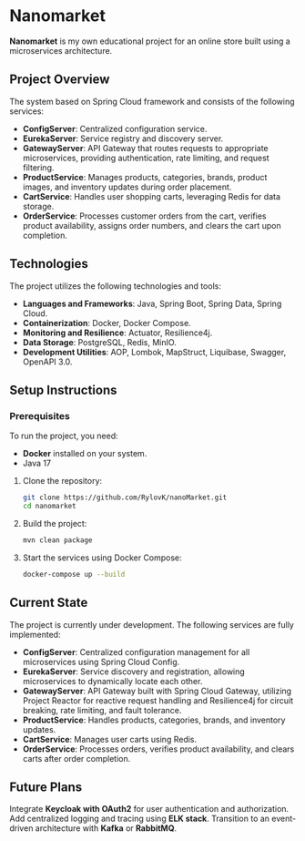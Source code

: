 # Nanomarket

**Nanomarket** is my own educational project for an online store built using a microservices architecture.

## Project Overview

The system based on Spring Cloud framework and consists of the following services:
- **ConfigServer**: Centralized configuration service.
- **EurekaServer**: Service registry and discovery server.
- **GatewayServer**: API Gateway that routes requests to appropriate microservices, providing authentication, rate limiting, and request filtering.
- **ProductService**: Manages products, categories, brands, product images, and inventory updates during order placement.
- **CartService**: Handles user shopping carts, leveraging Redis for data storage.
- **OrderService**: Processes customer orders from the cart, verifies product availability, assigns order numbers, and clears the cart upon completion.

## Technologies

The project utilizes the following technologies and tools:
- **Languages and Frameworks**: Java, Spring Boot, Spring Data, Spring Cloud.
- **Containerization**: Docker, Docker Compose.
- **Monitoring and Resilience**: Actuator, Resilience4j.
- **Data Storage**: PostgreSQL, Redis, MinIO.
- **Development Utilities**: AOP, Lombok, MapStruct, Liquibase, Swagger, OpenAPI 3.0.



## Setup Instructions

### Prerequisites

To run the project, you need:
- **Docker** installed on your system.
- Java 17

1. Clone the repository:
   ```bash
   git clone https://github.com/RylovK/nanoMarket.git
   cd nanomarket
   
2. Build the project:
    ```bash
    mvn clean package

3. Start the services using Docker Compose:
    ```bash
    docker-compose up --build

## Current State

The project is currently under development. The following services are fully implemented:
- **ConfigServer**: Centralized configuration management for all microservices using Spring Cloud Config.
- **EurekaServer**: Service discovery and registration, allowing microservices to dynamically locate each other.
- **GatewayServer**: API Gateway built with Spring Cloud Gateway, utilizing Project Reactor for reactive request handling and Resilience4j for circuit breaking, rate limiting, and fault tolerance.
- **ProductService**: Handles products, categories, brands, and inventory updates.
- **CartService**: Manages user carts using Redis.
- **OrderService**: Processes orders, verifies product availability, and clears carts after order completion.

## Future Plans
Integrate **Keycloak with OAuth2** for user authentication and authorization.
Add centralized logging and tracing using **ELK stack**.
Transition to an event-driven architecture with **Kafka** or **RabbitMQ**.